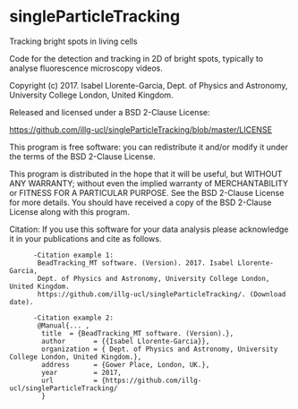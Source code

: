 # singleParticleTracking
Tracking bright spots in living cells

Code for the detection and tracking in 2D of bright spots, typically to analyse fluorescence microscopy videos.

Copyright (c) 2017. Isabel Llorente-Garcia, Dept. of Physics and Astronomy, University College London, United Kingdom.

Released and licensed under a BSD 2-Clause License:

https://github.com/illg-ucl/singleParticleTracking/blob/master/LICENSE

This program is free software: you can redistribute it and/or modify it under the terms of the BSD 2-Clause License.

This program is distributed in the hope that it will be useful, but WITHOUT ANY WARRANTY; without even the implied warranty of MERCHANTABILITY or FITNESS FOR A PARTICULAR PURPOSE. See the BSD 2-Clause License for more details. You should have received a copy of the BSD 2-Clause License along with this program.

Citation: If you use this software for your data analysis please acknowledge it in your publications and cite as follows.

          -Citation example 1: 
           BeadTracking_MT software. (Version). 2017. Isabel Llorente-Garcia, 
           Dept. of Physics and Astronomy, University College London, United Kingdom.
           https://github.com/illg-ucl/singleParticleTracking/. (Download date).
           
          -Citation example 2:
           @Manual{... ,
            title  = {BeadTracking_MT software. (Version).},
            author       = {{Isabel Llorente-Garcia}},
            organization = { Dept. of Physics and Astronomy, University College London, United Kingdom.},
            address      = {Gower Place, London, UK.},
            year         = 2017,
            url          = {https://github.com/illg-ucl/singleParticleTracking/
            }
